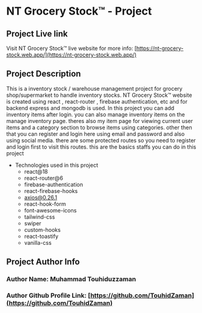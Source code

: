 # NT Grocery Stock™ - Project

## Project Live link

Visit NT Grocery Stock™ live website for more info: [https://nt-grocery-stock.web.app/](https://nt-grocery-stock.web.app/)

## Project Description
This is a inventory stock / warehouse management project for grocery shop/supermarket to handle inventory stocks. NT Grocery Stock™ website is created using react , react-router , firebase authentication, etc and for backend express and mongodb is used. In this project you can add inventory items after login. you can also manage inventory items on the manage inventory page. theres also my item page for viewing current user items and a category section to browse items using categories. other then that you can register and login here using email and password and also using social media. there are some protected routes so you need to register and login first to visit this routes. this are the basics staffs you can do in this project

* Technologies used in this project
  - react@18
  - react-router@6
  - firebase-authentication
  - react-firebase-hooks
  - axios@0.26.1
  - react-hook-form
  - font-awesome-icons
  - tailwind-css
  - swiper
  - custom-hooks
  - react-toastify
  - vanilla-css


## Project Author Info
### Author Name: Muhammad Touhiduzzaman
### Author Github Profile Link: [https://github.com/TouhidZaman](https://github.com/TouhidZaman)
